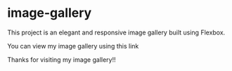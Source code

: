 # image-gallery

This project is an elegant and responsive image gallery built using Flexbox.

You can view my image gallery using this link 


Thanks for visiting my image gallery!!

